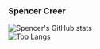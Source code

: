 ### Spencer Creer
![Spencer's GitHub stats](https://github-readme-stats.vercel.app/api?username=spencercreer&show_icons=true&theme=tokyonight&include_all_commits=true)
<br>
[![Top Langs](https://github-readme-stats.vercel.app/api/top-langs/?username=spencercreer&layout=compact&theme=tokyonight)](https://github.com/spencercreer/github-readme-stats)


<!--
**spencercreer/spencercreer** is a ✨ _special_ ✨ repository because its `README.md` (this file) appears on your GitHub profile.

Here are some ideas to get you started:

- 🔭 I’m currently working on ...
- 🌱 I’m currently learning ...
- 👯 I’m looking to collaborate on ...
- 🤔 I’m looking for help with ...
- 💬 Ask me about ...
- 📫 How to reach me: ...
- 😄 Pronouns: ...
- ⚡ Fun fact: ...
-->
